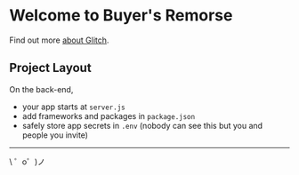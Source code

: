 Welcome to Buyer's Remorse
=========================

Find out more [about Glitch](https://glitch.com/about).


Project Layout
------------

On the back-end,
- your app starts at `server.js`
- add frameworks and packages in `package.json`
- safely store app secrets in `.env` (nobody can see this but you and people you invite)

-------------------

\ ゜o゜)ノ
